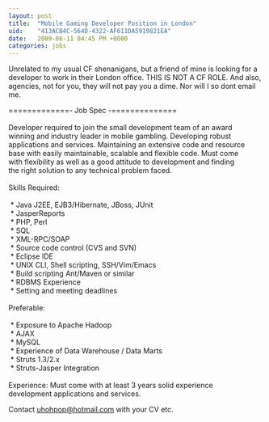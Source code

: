 ```yaml
---
layout: post
title:  "Mobile Gaming Developer Position in London"
uid:	"413ACB4C-564D-4322-AF611DA5919821EA"
date:   2009-06-11 04:45 PM +0000
categories: jobs
---
```

<p>Unrelated to my usual CF shenanigans, but a friend of mine is looking for a developer to work in their London office. THIS IS NOT A CF ROLE. And also, agencies, not for you, they will not pay you a dime. Nor will I so dont email me.</p>
<p>=============- Job Spec -==============<br /><br />Developer required to join the small development team of an award<br />winning and industry leader in mobile gambling. Developing robust<br />applications and services. Maintaining an extensive code and resource<br />base with easily maintainable, scalable and flexible code. Must come<br />with flexibility as well as a good attitude to development and finding<br />the right solution to any technical problem faced.<br /><br />Skills Required:<br /><br /> * Java J2EE, EJB3/Hibernate, JBoss, JUnit<br /> * JasperReports<br /> * PHP, Perl<br /> * SQL<br /> * XML-RPC/SOAP<br /> * Source code control (CVS and SVN)<br /> * Eclipse IDE<br /> * UNIX CLI, Shell scripting, SSH/Vim/Emacs<br /> * Build scripting Ant/Maven or similar<br /> * RDBMS Experience<br /> * Setting and meeting deadlines<br /><br />Preferable:<br /><br /> * Exposure to Apache Hadoop<br /> * AJAX<br /> * MySQL<br /> * Experience of Data Warehouse / Data Marts<br /> * Struts 1.3/2.x<br /> * Struts-Jasper Integration<br /><br />Experience: Must come with at least 3 years solid experience<br />development applications and services.</p>
<p>Contact <a href="mailto:uhohpop@hotmail.com">uhohpop@hotmail.com</a> with your CV etc.</p>